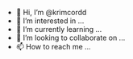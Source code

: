- 👋 Hi, I’m @krimcordd
- 👀 I’m interested in ...
- 🌱 I’m currently learning ...
- 💞️ I’m looking to collaborate on ...
- 📫 How to reach me ...

<!---
krimcordd/krimcordd is a ✨ special ✨ repository because its `README.md` (this file) appears on your GitHub profile.
You can click the Preview link to take a look at your changes.
--->
